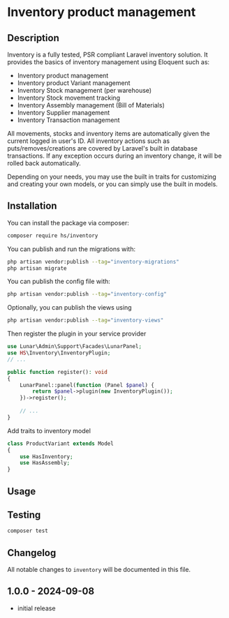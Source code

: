 # Inventory product management

## Description
Inventory is a fully tested, PSR compliant Laravel inventory solution. It provides the basics of inventory management
using Eloquent such as:

- Inventory product management
- Inventory product Variant management
- Inventory Stock management (per warehouse)
- Inventory Stock movement tracking
- Inventory Assembly management (Bill of Materials)
- Inventory Supplier management
- Inventory Transaction management

All movements, stocks and inventory items are automatically given the current logged in user's ID. All inventory actions
such as puts/removes/creations are covered by Laravel's built in database transactions. If any exception occurs
during an inventory change, it will be rolled back automatically.

Depending on your needs, you may use the built in traits for customizing and creating your own models, or
you can simply use the built in models.

## Installation

You can install the package via composer:

```bash
composer require hs/inventory
```

You can publish and run the migrations with:

```bash
php artisan vendor:publish --tag="inventory-migrations"
php artisan migrate
```

You can publish the config file with:

```bash
php artisan vendor:publish --tag="inventory-config"
```

Optionally, you can publish the views using

```bash
php artisan vendor:publish --tag="inventory-views"
```

Then register the plugin in your service provider

```php
use Lunar\Admin\Support\Facades\LunarPanel;
use HS\Inventory\InventoryPlugin;
// ...

public function register(): void
{
    LunarPanel::panel(function (Panel $panel) {
        return $panel->plugin(new InventoryPlugin());
    })->register();
    
    // ...
}
```

Add traits to inventory model
```php
class ProductVariant extends Model
{
    use HasInventory;
    use HasAssembly;
}
```

## Usage


## Testing

```bash
composer test
```

## Changelog

All notable changes to `inventory` will be documented in this file.

## 1.0.0 - 2024-09-08

- initial release
